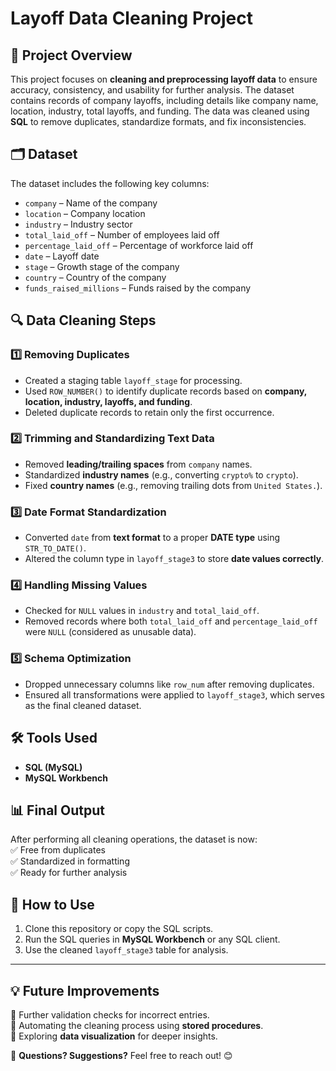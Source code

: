 # Layoff Data Cleaning Project  

## 📌 Project Overview  
This project focuses on **cleaning and preprocessing layoff data** to ensure accuracy, consistency, and usability for further analysis. The dataset contains records of company layoffs, including details like company name, location, industry, total layoffs, and funding. The data was cleaned using **SQL** to remove duplicates, standardize formats, and fix inconsistencies.  

## 🗂 Dataset  
The dataset includes the following key columns:  
- `company` – Name of the company  
- `location` – Company location  
- `industry` – Industry sector  
- `total_laid_off` – Number of employees laid off  
- `percentage_laid_off` – Percentage of workforce laid off  
- `date` – Layoff date  
- `stage` – Growth stage of the company  
- `country` – Country of the company  
- `funds_raised_millions` – Funds raised by the company  

## 🔍 Data Cleaning Steps  

### **1️⃣ Removing Duplicates**  
- Created a staging table `layoff_stage` for processing.  
- Used `ROW_NUMBER()` to identify duplicate records based on **company, location, industry, layoffs, and funding**.  
- Deleted duplicate records to retain only the first occurrence.  

### **2️⃣ Trimming and Standardizing Text Data**  
- Removed **leading/trailing spaces** from `company` names.  
- Standardized **industry names** (e.g., converting `crypto%` to `crypto`).  
- Fixed **country names** (e.g., removing trailing dots from `United States.`).  

### **3️⃣ Date Format Standardization**  
- Converted `date` from **text format** to a proper **DATE type** using `STR_TO_DATE()`.  
- Altered the column type in `layoff_stage3` to store **date values correctly**.  

### **4️⃣ Handling Missing Values**  
- Checked for `NULL` values in `industry` and `total_laid_off`.  
- Removed records where both `total_laid_off` and `percentage_laid_off` were `NULL` (considered as unusable data).  

### **5️⃣ Schema Optimization**  
- Dropped unnecessary columns like `row_num` after removing duplicates.  
- Ensured all transformations were applied to `layoff_stage3`, which serves as the final cleaned dataset.  

## 🛠 Tools Used  
- **SQL (MySQL)**  
- **MySQL Workbench**  

## 📊 Final Output  
After performing all cleaning operations, the dataset is now:  
✅ Free from duplicates  
✅ Standardized in formatting  
✅ Ready for further analysis  

## 🚀 How to Use  
1. Clone this repository or copy the SQL scripts.  
2. Run the SQL queries in **MySQL Workbench** or any SQL client.  
3. Use the cleaned `layoff_stage3` table for analysis.  

---

## 💡 Future Improvements  
🔹 Further validation checks for incorrect entries.  
🔹 Automating the cleaning process using **stored procedures**.  
🔹 Exploring **data visualization** for deeper insights.  

📩 **Questions? Suggestions?** Feel free to reach out! 😊  
